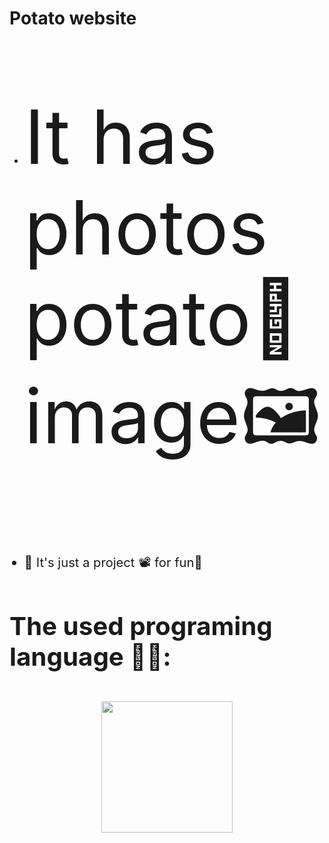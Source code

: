 <h1>Potato website</h1>
<ul>
  <li><p style="font-size: 100;"><big>It has photos potato🥔 image🖼️<big></p></li>
  <li>🤷 It's just a project 📽 for fun🎉</li>
</ul>

<h1>The used programing language 👨‍💻:</h1> <img>
<p align="center"><img width="210px" src="https://upload.wikimedia.org/wikipedia/commons/thumb/6/61/HTML5_logo_and_wordmark.svg/1024px-HTML5_logo_and_wordmark.svg.png"></p>
